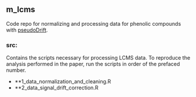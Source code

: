 ## m_lcms

Code repo for normalizing and processing data for phenolic compounds with [pseudoDrift](https://github.com/jrod55/pseudoDrift).

### src:
Contains the scripts necessary for processing LCMS data. To reproduce the analysis performed in the paper, run the scripts in order of the prefaced number.
* **1_data_normalization_and_cleaning.R
* **2_data_signal_drift_correction.R

